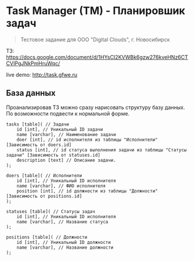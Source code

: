 # Task Manager (TM) - Планировшик задач

> Тестовое задание для ООО "Digital Clouds", г. Новосибирск

ТЗ: https://docs.google.com/document/d/1HYsCI2KVWBk6gzw276kveHNz6CTCVIPgJNkPmHruWqc/

live demo: http://task.gfwe.ru

## База данных
Проанализировав ТЗ можно сразу нарисовать структуру базу данных.
По возможности подвести к нормальной форме.

```
tasks [table]( // Задачи
	id [int], // Уникальный ID задачи
	name [varchar], // Наименование задачи
	doer [int], // id исполнителя из таблицы "Исполнители" [Зависимость от doers.id]
	status [int], // id статуса выполнения задачи из таблицы "Статусы задачи" [Зависимость от statuses.id]
	description [text] // Описание задачи.
);

doers [table]( // Исполнители
	id [int], // Уникальный ID исполнителя
	name [varchar], // ФИО исполнителя
	position [int], // id должности из таблицы "Должности" [Зависимость от positions.id]
);

statuses [table]( // Статусы задач
	id [int], // Уникальный ID исполнителя
	name [varchar], // Название статуса
);

positions [table]( // Должности
	id [int], // Уникальный ID должности
	name [varchar], // Название должности
);
```